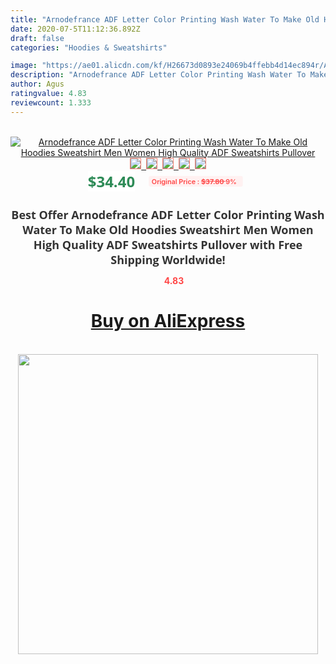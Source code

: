```yaml
---
title: "Arnodefrance ADF Letter Color Printing Wash Water To Make Old Hoodies Sweatshirt Men Women High Quality ADF Sweatshirts Pullover"
date: 2020-07-5T11:12:36.892Z
draft: false
categories: "Hoodies & Sweatshirts"

image: "https://ae01.alicdn.com/kf/H26673d0893e24069b4ffebb4d14ec894r/Arnodefrance-ADF-Letter-Color-Printing-Wash-Water-To-Make-Old-Hoodies-Sweatshirt-Men-Women-High-Quality.jpg"
description: "Arnodefrance ADF Letter Color Printing Wash Water To Make Old Hoodies Sweatshirt Men Women High Quality ADF Sweatshirts Pullover"
author: Agus
ratingvalue: 4.83
reviewcount: 1.333
---
```

<br>
<div style="text-align: center;">
<a href="https://s.click.aliexpress.com/e/_AYj3m9" target="_blank" rel="nofollow noopener noreferrer"><img alt="Arnodefrance ADF Letter Color Printing Wash Water To Make Old Hoodies Sweatshirt Men Women High Quality ADF Sweatshirts Pullover" class="magnifier-image" src="https://ae01.alicdn.com/kf/H26673d0893e24069b4ffebb4d14ec894r/Arnodefrance-ADF-Letter-Color-Printing-Wash-Water-To-Make-Old-Hoodies-Sweatshirt-Men-Women-High-Quality.jpg_640x640.jpg">
<br>
<img style="border:1px solid salmon" src="https://ae01.alicdn.com/kf/H26673d0893e24069b4ffebb4d14ec894r/Arnodefrance-ADF-Letter-Color-Printing-Wash-Water-To-Make-Old-Hoodies-Sweatshirt-Men-Women-High-Quality.jpg_120x120.jpg">&nbsp;&nbsp;<img style="border:1px solid salmon" src="https://ae01.alicdn.com/kf/H323181f3f3b247a48191bc50493fa363P/Arnodefrance-ADF-Letter-Color-Printing-Wash-Water-To-Make-Old-Hoodies-Sweatshirt-Men-Women-High-Quality.jpg_120x120.jpg">&nbsp;&nbsp;<img style="border:1px solid salmon" src="_120x120.jpg">&nbsp;&nbsp;<img style="border:1px solid salmon" src="_120x120.jpg">&nbsp;&nbsp;<img style="border:1px solid salmon" src="_120x120.jpg"></a></div><br0>
<div style="text-align: center;"><span style="background-color: white; border: 0px; box-sizing: border-box; color: seagreen; display: inline-block; font-family: &quot;open sans&quot; , &quot;arial&quot; , &quot;helvetica&quot; , sans-serif , &quot;heiti&quot;; font-size: 24px; font-stretch: inherit; font-weight: 700; line-height: inherit; margin: 0px 10px 0px 0px; padding: 0px; vertical-align: middle;">$34.40 </span>
<span style="background: rgb(255 , 241 , 241); border-radius: 3px; border: 0px; box-sizing: border-box; color: #ff4747; display: inline-block; font-family: inherit; font-size: 12px; font-stretch: inherit; font-style: inherit; font-variant: inherit; font-weight: 600; line-height: inherit; margin: 0px; padding: 2px 5px; transform: scale(0.9); vertical-align: middle;">Original Price : <b style="text-decoration: line-through;">$37.80 </b> 9%&nbsp;&nbsp;</span></div>
<h1 style="color: #333333; display: inline-block; font-family: &quot;open sans&quot; , &quot;arial&quot; , &quot;helvetica&quot; , sans-serif , &quot;heiti&quot;; font-size: 18px; font-stretch: inherit; font-weight: 700; text-align: center;">Best Offer Arnodefrance ADF Letter Color Printing Wash Water To Make Old Hoodies Sweatshirt Men Women High Quality ADF Sweatshirts Pullover with Free Shipping Worldwide!</h1>
<div style="color: #ff4747; text-align: center;">
<img src="https://4.bp.blogspot.com/-M0ZcTcb-5uY/XleCXlxnR4I/AAAAAAAAAEc/OrjgMkXV1oMQFaCRZj5HQwOCBcu3w1FegCPcBGAYYCw/s1600/star.png" style="height: 15px;">&nbsp;<b>4.83</b></div>
<div class="button_cont" align="center"><a class="buynow_a" href="https://s.click.aliexpress.com/e/_AYj3m9" target="_blank" rel="nofollow noopener noreferrer"><H1>Buy on AliExpress</H1></a></div><br>
<div class="separator" style="clear: both; text-align: center;">
<img src="https://lh3.googleusercontent.com/-pTy5HemUv9M/XlePHvY0dAI/AAAAAAAAAE4/0nX5iRUoIWY8eMW9Dpxeirr157OZliDIgCLcBGAsYHQ/s1600/badge.gif" width="480">
</div>
